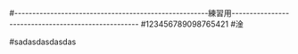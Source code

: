 #------------------------------------------------------練習用----------------------------------------------------
#123456789098765421
#淦

#sadasdasdasdas